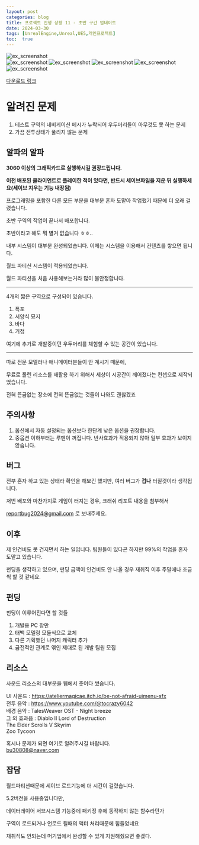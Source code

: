```yaml
---
layout: post
categories: blog
title: 프로젝트 진행 상황 11 - 초반 구간 업데이트
date: 2024-03-30
tags: [UnrealEngine,Unreal,UE5,개인프로젝트]
toc:  true
---
```

![ex_screenshot](/assets/images/unreal/myProject/24.03.30/waterfall.png)   
![ex_screenshot](/assets/images/unreal/myProject/24.03.30/tomb.png) 
![ex_screenshot](/assets/images/unreal/myProject/24.03.30/kraken.png) 
![ex_screenshot](/assets/images/unreal/myProject/24.03.30/player.png) 
![ex_screenshot](/assets/images/unreal/myProject/24.03.30/home1.png) 
![ex_screenshot](/assets/images/unreal/myProject/24.03.30/home2.png) 

[다운로드 링크](https://drive.google.com/file/d/120RgYivD5AUrr0agySSO2asmZUK1ef-7/view?usp=sharing)

# 알려진 문제
1. 테스트 구역의 네비게이션 메시가 누락되어 우두머리들이 아무것도 못 하는 문제
2. 가끔 전투상태가 풀리지 않는 문제

## 알파의 알파
**3060 이상의 그래픽카드로 실행하시길 권장드립니다.**

**이전 배포된 클라이언트로 플레이한 적이 있다면, 반드시 세이브파일을 지운 뒤 실행하세요(세이브 지우는 기능 내장됨)**

프로그래밍을 포함한 다른 모든 부분을 대부분 혼자 도맡아 작업했기 때문에 더 오래 걸렸습니다.

초반 구역의 작업이 끝나서 배포합니다.   

초반이라고 해도 뭐 별거 없습니다 ㅎㅎ..

내부 시스템이 대부분 완성되었습니다. 이제는 시스템을 이용해서 컨텐츠를 쌓으면 됩니다.

월드 파티션 시스템이 적용되었습니다.   

월드 파티션을 처음 사용해보는거라 많이 불안정합니다.   

----------------------------------

4개의 짧은 구역으로 구성되어 있습니다.
1. 폭포
2. 서양식 묘지
3. 바다
4. 거점

여기에 추가로 개발중이던 우두머리를 체험할 수 있는 공간이 있습니다.

----------------------------------

따로 전문 모델러나 애니메이터분들이 안 계시기 때문에, 

무료로 풀린 리소스를 재활용 하기 위해서 세상이 시공간이 깨어졌다는 컨셉으로 제작되었습니다.

전혀 뜬금없는 장소에 전혀 뜬금없는 것들이 나와도 괜찮겠죠


## 주의사항
1. 옵션에서 자동 설정되는 옵션보다 한단계 낮은 옵션을 권장합니다.
2. 중옵션 이하부터는 루멘이 꺼집니다. 반사효과가 적용되지 않아 일부 효과가 보이지 않습니다.

## 버그
전부 혼자 하고 있는 상태라 확인을 해보긴 했지만, 여러 버그가 **겁나** 터질것이라 생각됩니다.

저번 배포와 마찬가지로 게임이 터지는 경우, 크래쉬 리포트 내용을 첨부해서

reportbug2024@gmail.com 로 보내주세요.


## 이후
제 인건비도 못 건지면서 하는 일입니다. 팀원들이 있다곤 하지만 99%의 작업을 혼자 도맡고 있습니다.

펀딩을 생각하고 있으며, 펀딩 금액이 인건비도 안 나올 경우 재취직 이후 주말에나 조금씩 할 것 같네요.

## 펀딩
펀딩이 이루어진다면 할 것들
1. 개발용 PC 장만
2. 태백 모델링 모듈식으로 교체
3. 다른 기획했던 나머지 캐릭터 추가
4. 금전적인 관계로 엮인 제대로 된 개발 팀원 모집

## 리소스
사운드 리소스의 대부분을 웹에서 줏어다 썼습니다.   

UI 사운드 : https://ateliermagicae.itch.io/be-not-afraid-uimenu-sfx   
전투 음악 : https://www.youtube.com/@tocrazy6042   
배경 음악 : TalesWeaver OST - Night breeze   
그 외 효과음 :  Diablo II Lord of Destruction    
The Elder Scrolls V Skyrim   
Zoo Tycoon   

혹시나 문제가 되면 여기로 알려주시길 바랍니다.   
bu30808@naver.com


## 잡담
월드파티션때문에 세이브 로드기능에 더 시간이 걸렸습니다.

5.2버전을 사용중입니다만, 

데이터레이어 서브시스템 기능중에 패키징 후에 동작하지 않는 함수라던가

구역이 로드되거나 언로드 될때의 액터 처리때문에 힘들었네요


재취직도 안되는데 머기업에서 완성할 수 있게 지원해줬으면 좋겠다.


